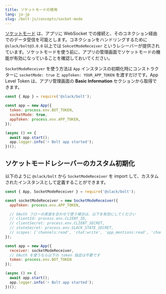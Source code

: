 ```yaml
---
title: ソケットモードの使用
lang: ja-jp
slug: /bolt-js/concepts/socket-mode
---
```


[ソケットモード](/apis/events-api/using-socket-mode) は、アプリに WebSocket での接続と、そのコネクション経由でのデータ受信を可能とします。コネクションをハンドリングするために `@slack/bolt@3.0.0` 以上では `SokcetModeReceiver` というレシーバーが提供されています。ソケットモードを使う前に、アプリの管理画面でソケットモードの機能が有効になっていることを確認しておいてください。

`SocketModeReceiver` を使う方法は `App` インスタンスの初期化時にコンストラクターに `socketMode: true` と `appToken: YOUR_APP_TOKEN` を渡すだけです。App Level Token は、アプリ管理画面の **Basic Information** セクションから取得できます。

```javascript
const { App } = require('@slack/bolt');

const app = new App({
  token: process.env.BOT_TOKEN,
  socketMode: true,
  appToken: process.env.APP_TOKEN,
});

(async () => {
  await app.start();
  app.logger.info('⚡️ Bolt app started');
})();
```

## ソケットモードレシーバーのカスタム初期化

以下のように `@slack/bolt` から `SocketModeReceiver` を import して、カスタムされたインスタンスとして定義することができます。

```javascript
const { App, SocketModeReceiver } = require('@slack/bolt');

const socketModeReceiver = new SocketModeReceiver({
  appToken: process.env.APP_TOKEN,

  // OAuth フローの実装を合わせて使う場合は、以下を有効にしてください
  // clientId: process.env.CLIENT_ID,
  // clientSecret: process.env.CLIENT_SECRET,
  // stateSecret: process.env.SLACK_STATE_SECRET,
  // scopes: ['channels:read', 'chat:write', 'app_mentions:read', 'channels:manage', 'commands'],
});

const app = new App({
  receiver: socketModeReceiver,
  // OAuth を使うなら以下の token 指定は不要です
  token: process.env.BOT_TOKEN
});

(async () => {
  await app.start();
  app.logger.info('⚡️ Bolt app started');
})();
```
